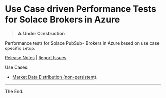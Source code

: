 # Use Case driven Performance Tests for Solace Brokers in Azure

> :warning: **Under Construction**


Performance tests for Solace PubSub+ Brokers in Azure based on use case specific setup.

[Release Notes](./ReleaseNotes.md)
| [Report Issues](https://github.com/solace-iot-team/az-use-case-perf-tests/issues).


Use Cases:

  - [Market Data Distribution (non-persistent)](./uc-non-persistent).


---
The End.
